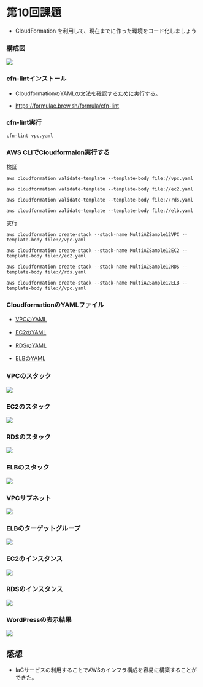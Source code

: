 # 第10回課題

- CloudFormation を利用して、現在までに作った環境をコード化しましょう

### 構成図

![](./img/lecture10_01.png)

### cfn-lintインストール

- CloudformationのYAMLの文法を確認するために実行する。

- https://formulae.brew.sh/formula/cfn-lint

### cfn-lint実行

```
cfn-lint vpc.yaml
```

### AWS CLIでCloudformaion実行する

検証

```
aws cloudformation validate-template --template-body file://vpc.yaml
```

```
aws cloudformation validate-template --template-body file://ec2.yaml
```

```
aws cloudformation validate-template --template-body file://rds.yaml
```

```
aws cloudformation validate-template --template-body file://elb.yaml
```

実行

```
aws cloudformation create-stack --stack-name MultiAZSample12VPC --template-body file://vpc.yaml
```

```
aws cloudformation create-stack --stack-name MultiAZSample12EC2 --template-body file://ec2.yaml
```

```
aws cloudformation create-stack --stack-name MultiAZSample12RDS --template-body file://rds.yaml
```

```
aws cloudformation create-stack --stack-name MultiAZSample12ELB --template-body file://vpc.yaml
```

### CloudformationのYAMLファイル

- [VPCのYAML](./cloudformation/vpc.yaml)

- [EC2のYAML](./cloudformation/ec2.yaml)

- [RDSのYAML](./cloudformation/rds.yaml)

- [ELBのYAML](./cloudformation/elb.yaml)

### VPCのスタック

![](./img/lecture10_02.png)

### EC2のスタック

![](./img/lecture10_03.png)

### RDSのスタック

![](./img/lecture10_04.png)

### ELBのスタック

![](./img/lecture10_05.png)

### VPCサブネット

![](./img/lecture10_06.png)

### ELBのターゲットグループ

![](./img/lecture10_07.png)

### EC2のインスタンス

![](./img/lecture10_08.png)

### RDSのインスタンス

![](./img/lecture10_09.png)

### WordPressの表示結果

![](./img/lecture10_09.png)

## 感想

- IaCサービスの利用することでAWSのインフラ構成を容易に構築することができた。